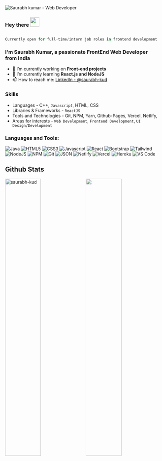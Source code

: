 <img src="https://raw.githubusercontent.com/halfrost/halfrost/master/icons/header_.png" alt="Saurabh kumar - Web Developer">

### Hey there <img src="https://raw.githubusercontent.com/aemmadi/aemmadi/master/wave.gif" width="30px">

```javascript

Currently open for full-time/intern job roles in frontend development
```

<h3>I'm Saurabh Kumar, a passionate FrontEnd Web Developer from India</h3>

- 🔭 I’m currently working on **Front-end projects**
- 🌱 I’m currently learning **React.js and NodeJS**
- 📫 How to reach me: [LinkedIn - @saurabh-kud](https://www.linkedin.com/in/saurabh-kud/)

### Skills

- Languages - C++, `Javascript`, HTML, CSS 
- Libraries & Frameworks -  `ReactJS`
- Tools and Technologies - Git, NPM, Yarn, Github-Pages, Vercel, Netlify,
- Areas for interests - `Web Development`, `Frontend Development`, `UI Design/Development`

<h3 align="left">Languages and Tools:</h3>
<p>
 <img alt="Java" src="https://img.shields.io/badge/C++-%23ED8B00.svg?style=for-the-badge&logo=&logoColor=white"/>
 <img alt="HTML5" src="https://img.shields.io/badge/html5-%23E34F26.svg?style=for-the-badge&logo=html5&logoColor=white" />
 <img alt="CSS3" src="https://img.shields.io/badge/css3-%231572B6.svg?style=for-the-badge&logo=css3&logoColor=white" />
 <img alt="Javascript" src="https://img.shields.io/badge/javascript-%23323330.svg?style=for-the-badge&logo=javascript&logoColor=%23F7DF1E"/>
 <img alt="React" src="https://img.shields.io/badge/react-%2320232a.svg?style=for-the-badge&logo=react&logoColor=%2361DAFB"/>
  
 <img alt="Bootstrap" src="https://img.shields.io/badge/Bootstrap-563D7C?style=for-the-badge&logo=bootstrap&logoColor=white"/>
 <img alt="Tailwind" src="https://img.shields.io/badge/Tailwind_CSS-38B2AC?style=for-the-badge&logo=tailwind-css&logoColor=white"/>
 <img alt="NodeJS" src="https://img.shields.io/badge/Node.js-339933?style=for-the-badge&logo=nodedotjs&logoColor=white"/>
 <img alt="NPM" src="https://img.shields.io/badge/NPM-%23000000.svg?style=for-the-badge&logo=npm&logoColor=white"/>

 <img alt="Git" src="https://img.shields.io/badge/git-%23F05033.svg?style=for-the-badge&logo=git&logoColor=white"/>
 <img alt="JSON" src="https://img.shields.io/badge/json-5E5C5C?style=for-the-badge&logo=json&logoColor=white"/>

 <img alt="Netlify" src="https://img.shields.io/badge/netlify-%23000000.svg?style=for-the-badge&logo=netlify&logoColor=#00C7B7"/>
 <img alt="Vercel" src="https://img.shields.io/badge/vercel-%23000000.svg?style=for-the-badge&logo=vercel&logoColor=white"/>
 <img alt="Heroku" src="https://img.shields.io/badge/Heroku-430098?style=for-the-badge&logo=heroku&logoColor=white"/>
 <img alt="VS Code" src="https://img.shields.io/badge/Visual%20Studio%20Code-0078d7.svg?style=for-the-badge&logo=visual-studio-code&logoColor=white"/>

</p> 

## Github Stats

<p>
  <img src="https://github-readme-stats.vercel.app/api/top-langs/?username=saurabh-kud&layout=compact&theme=algolia" alt="saurabh-kud" width=48%" >
                                                                                                                                         
  <img src="https://github-readme-stats.vercel.app/api?username=saurabh-kud&&show_icons=true&theme=algolia" align="right" width="48%">
</p>
                                                                                                                                       
